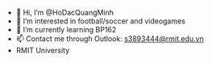 - 👋 Hi, I’m @HoDacQuangMinh
- 👀 I’m interested in football/soccer and videogames
- 🌱 I’m currently learning BP162
- 📫  Contact me through Outlook: s3893444@rmit.edu.vn
- RMIT University
<!---
HoDacQuangMinh/HoDacQuangMinh is a ✨ special ✨ repository because its `README.md` (this file) appears on your GitHub profile.
You can click the Preview link to take a look at your changes.
--->
